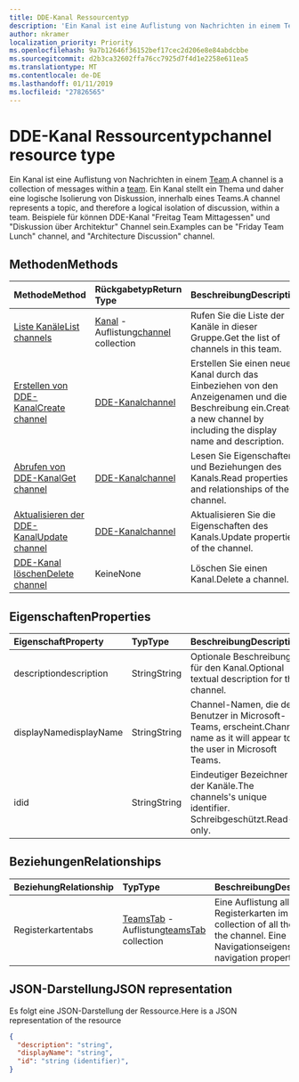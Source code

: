 ```yaml
---
title: DDE-Kanal Ressourcentyp
description: 'Ein Kanal ist eine Auflistung von Nachrichten in einem Team. '
author: nkramer
localization_priority: Priority
ms.openlocfilehash: 9a7b12646f36152bef17cec2d206e8e84abdcbbe
ms.sourcegitcommit: d2b3ca32602ffa76cc7925d7f4d1e2258e611ea5
ms.translationtype: MT
ms.contentlocale: de-DE
ms.lasthandoff: 01/11/2019
ms.locfileid: "27826565"
---
```

# <a name="channel-resource-type"></a><span data-ttu-id="d3c3a-103">DDE-Kanal Ressourcentyp</span><span class="sxs-lookup"><span data-stu-id="d3c3a-103">channel resource type</span></span>



<span data-ttu-id="d3c3a-104">Ein Kanal ist eine Auflistung von Nachrichten in einem [Team](../resources/team.md).</span><span class="sxs-lookup"><span data-stu-id="d3c3a-104">A channel is a collection of messages within a [team](../resources/team.md).</span></span> <span data-ttu-id="d3c3a-105">Ein Kanal stellt ein Thema und daher eine logische Isolierung von Diskussion, innerhalb eines Teams.</span><span class="sxs-lookup"><span data-stu-id="d3c3a-105">A channel represents a topic, and therefore a logical isolation of discussion, within a team.</span></span> <span data-ttu-id="d3c3a-106">Beispiele für können DDE-Kanal "Freitag Team Mittagessen" und "Diskussion über Architektur" Channel sein.</span><span class="sxs-lookup"><span data-stu-id="d3c3a-106">Examples can be "Friday Team Lunch" channel, and "Architecture Discussion" channel.</span></span>


## <a name="methods"></a><span data-ttu-id="d3c3a-107">Methoden</span><span class="sxs-lookup"><span data-stu-id="d3c3a-107">Methods</span></span>

| <span data-ttu-id="d3c3a-108">Methode</span><span class="sxs-lookup"><span data-stu-id="d3c3a-108">Method</span></span>       | <span data-ttu-id="d3c3a-109">Rückgabetyp</span><span class="sxs-lookup"><span data-stu-id="d3c3a-109">Return Type</span></span>  |<span data-ttu-id="d3c3a-110">Beschreibung</span><span class="sxs-lookup"><span data-stu-id="d3c3a-110">Description</span></span>|
|:---------------|:--------|:----------|
|[<span data-ttu-id="d3c3a-111">Liste Kanäle</span><span class="sxs-lookup"><span data-stu-id="d3c3a-111">List channels</span></span>](../api/channel-list.md) | <span data-ttu-id="d3c3a-112">[Kanal](channel.md) -Auflistung</span><span class="sxs-lookup"><span data-stu-id="d3c3a-112">[channel](channel.md) collection</span></span> | <span data-ttu-id="d3c3a-113">Rufen Sie die Liste der Kanäle in dieser Gruppe.</span><span class="sxs-lookup"><span data-stu-id="d3c3a-113">Get the list of channels in this team.</span></span>|
|[<span data-ttu-id="d3c3a-114">Erstellen von DDE-Kanal</span><span class="sxs-lookup"><span data-stu-id="d3c3a-114">Create channel</span></span>](../api/channel-post.md) | [<span data-ttu-id="d3c3a-115">DDE-Kanal</span><span class="sxs-lookup"><span data-stu-id="d3c3a-115">channel</span></span>](channel.md) | <span data-ttu-id="d3c3a-116">Erstellen Sie einen neuen Kanal durch das Einbeziehen von den Anzeigenamen und die Beschreibung ein.</span><span class="sxs-lookup"><span data-stu-id="d3c3a-116">Create a new channel by including the display name and description.</span></span>|
|[<span data-ttu-id="d3c3a-117">Abrufen von DDE-Kanal</span><span class="sxs-lookup"><span data-stu-id="d3c3a-117">Get channel</span></span>](../api/channel-get.md) | [<span data-ttu-id="d3c3a-118">DDE-Kanal</span><span class="sxs-lookup"><span data-stu-id="d3c3a-118">channel</span></span>](channel.md) | <span data-ttu-id="d3c3a-119">Lesen Sie Eigenschaften und Beziehungen des Kanals.</span><span class="sxs-lookup"><span data-stu-id="d3c3a-119">Read properties and relationships of the channel.</span></span>|
|[<span data-ttu-id="d3c3a-120">Aktualisieren der DDE-Kanal</span><span class="sxs-lookup"><span data-stu-id="d3c3a-120">Update channel</span></span>](../api/channel-patch.md) | [<span data-ttu-id="d3c3a-121">DDE-Kanal</span><span class="sxs-lookup"><span data-stu-id="d3c3a-121">channel</span></span>](channel.md) | <span data-ttu-id="d3c3a-122">Aktualisieren Sie die Eigenschaften des Kanals.</span><span class="sxs-lookup"><span data-stu-id="d3c3a-122">Update properties of the channel.</span></span>|
|[<span data-ttu-id="d3c3a-123">DDE-Kanal löschen</span><span class="sxs-lookup"><span data-stu-id="d3c3a-123">Delete channel</span></span>](../api/channel-delete.md) | <span data-ttu-id="d3c3a-124">Keine</span><span class="sxs-lookup"><span data-stu-id="d3c3a-124">None</span></span> | <span data-ttu-id="d3c3a-125">Löschen Sie einen Kanal.</span><span class="sxs-lookup"><span data-stu-id="d3c3a-125">Delete a channel.</span></span>|

## <a name="properties"></a><span data-ttu-id="d3c3a-126">Eigenschaften</span><span class="sxs-lookup"><span data-stu-id="d3c3a-126">Properties</span></span>
| <span data-ttu-id="d3c3a-127">Eigenschaft</span><span class="sxs-lookup"><span data-stu-id="d3c3a-127">Property</span></span>     | <span data-ttu-id="d3c3a-128">Typ</span><span class="sxs-lookup"><span data-stu-id="d3c3a-128">Type</span></span>   |<span data-ttu-id="d3c3a-129">Beschreibung</span><span class="sxs-lookup"><span data-stu-id="d3c3a-129">Description</span></span>|
|:---------------|:--------|:----------|
|<span data-ttu-id="d3c3a-130">description</span><span class="sxs-lookup"><span data-stu-id="d3c3a-130">description</span></span>|<span data-ttu-id="d3c3a-131">String</span><span class="sxs-lookup"><span data-stu-id="d3c3a-131">String</span></span>|<span data-ttu-id="d3c3a-132">Optionale Beschreibung für den Kanal.</span><span class="sxs-lookup"><span data-stu-id="d3c3a-132">Optional textual description for the channel.</span></span>|
|<span data-ttu-id="d3c3a-133">displayName</span><span class="sxs-lookup"><span data-stu-id="d3c3a-133">displayName</span></span>|<span data-ttu-id="d3c3a-134">String</span><span class="sxs-lookup"><span data-stu-id="d3c3a-134">String</span></span>|<span data-ttu-id="d3c3a-135">Channel-Namen, die dem Benutzer in Microsoft-Teams, erscheint.</span><span class="sxs-lookup"><span data-stu-id="d3c3a-135">Channel name as it will appear to the user in Microsoft Teams.</span></span>|
|<span data-ttu-id="d3c3a-136">id</span><span class="sxs-lookup"><span data-stu-id="d3c3a-136">id</span></span>|<span data-ttu-id="d3c3a-137">String</span><span class="sxs-lookup"><span data-stu-id="d3c3a-137">String</span></span>|<span data-ttu-id="d3c3a-138">Eindeutiger Bezeichner der Kanäle.</span><span class="sxs-lookup"><span data-stu-id="d3c3a-138">The channels's unique identifier.</span></span> <span data-ttu-id="d3c3a-139">Schreibgeschützt.</span><span class="sxs-lookup"><span data-stu-id="d3c3a-139">Read-only.</span></span>|

## <a name="relationships"></a><span data-ttu-id="d3c3a-140">Beziehungen</span><span class="sxs-lookup"><span data-stu-id="d3c3a-140">Relationships</span></span>
| <span data-ttu-id="d3c3a-141">Beziehung</span><span class="sxs-lookup"><span data-stu-id="d3c3a-141">Relationship</span></span> | <span data-ttu-id="d3c3a-142">Typ</span><span class="sxs-lookup"><span data-stu-id="d3c3a-142">Type</span></span>   |<span data-ttu-id="d3c3a-143">Beschreibung</span><span class="sxs-lookup"><span data-stu-id="d3c3a-143">Description</span></span>|
|:---------------|:--------|:----------|
|<span data-ttu-id="d3c3a-144">Registerkarten</span><span class="sxs-lookup"><span data-stu-id="d3c3a-144">tabs</span></span>|<span data-ttu-id="d3c3a-145">[TeamsTab](../resources/teamstab.md) -Auflistung</span><span class="sxs-lookup"><span data-stu-id="d3c3a-145">[teamsTab](../resources/teamstab.md) collection</span></span>|<span data-ttu-id="d3c3a-146">Eine Auflistung aller Registerkarten im Kanal.</span><span class="sxs-lookup"><span data-stu-id="d3c3a-146">A collection of all the tabs in the channel.</span></span> <span data-ttu-id="d3c3a-147">Eine Navigationseigenschaft.</span><span class="sxs-lookup"><span data-stu-id="d3c3a-147">A navigation property.</span></span>|


## <a name="json-representation"></a><span data-ttu-id="d3c3a-148">JSON-Darstellung</span><span class="sxs-lookup"><span data-stu-id="d3c3a-148">JSON representation</span></span>

<span data-ttu-id="d3c3a-149">Es folgt eine JSON-Darstellung der Ressource.</span><span class="sxs-lookup"><span data-stu-id="d3c3a-149">Here is a JSON representation of the resource</span></span>

<!-- {
  "blockType": "resource",
  "optionalProperties": [
    "chatthreads"
  ],
  "keyProperty": "id",
  "@odata.type": "microsoft.graph.channel"
}-->

```json
{
  "description": "string",
  "displayName": "string",
  "id": "string (identifier)",
}

```


<!-- uuid: 8fcb5dbc-d5aa-4681-8e31-b001d5168d79
2015-10-25 14:57:30 UTC -->
<!-- {
  "type": "#page.annotation",
  "description": "channel resource",
  "keywords": "",
  "section": "documentation",
  "tocPath": ""
}-->
